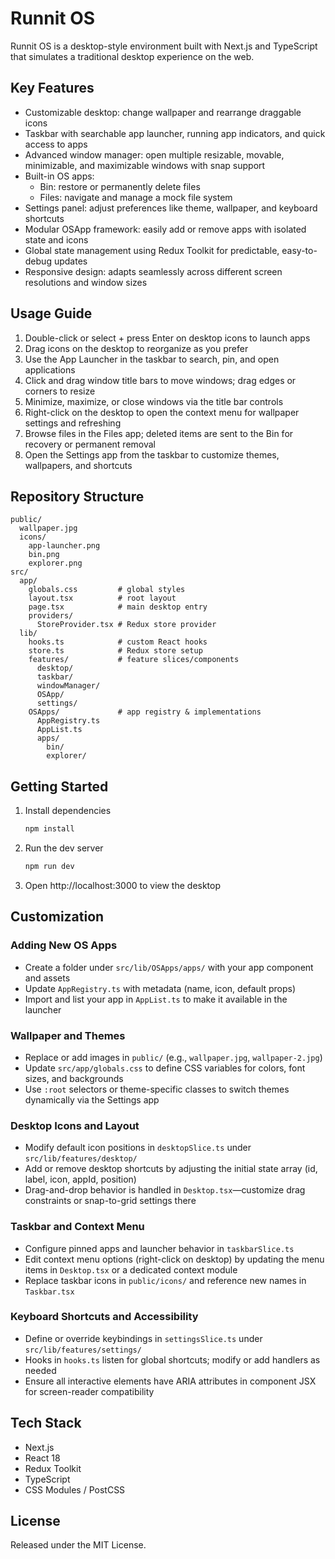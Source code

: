 # Runnit OS

Runnit OS is a desktop-style environment built with Next.js and TypeScript that simulates a traditional desktop
experience on the web.

## Key Features

- Customizable desktop: change wallpaper and rearrange draggable icons
- Taskbar with searchable app launcher, running app indicators, and quick access to apps
- Advanced window manager: open multiple resizable, movable, minimizable, and maximizable windows with snap support
- Built-in OS apps:
  - Bin: restore or permanently delete files
  - Files: navigate and manage a mock file system
- Settings panel: adjust preferences like theme, wallpaper, and keyboard shortcuts
- Modular OSApp framework: easily add or remove apps with isolated state and icons
- Global state management using Redux Toolkit for predictable, easy-to-debug updates
- Responsive design: adapts seamlessly across different screen resolutions and window sizes

## Usage Guide

1. Double-click or select + press Enter on desktop icons to launch apps
2. Drag icons on the desktop to reorganize as you prefer
3. Use the App Launcher in the taskbar to search, pin, and open applications
4. Click and drag window title bars to move windows; drag edges or corners to resize
5. Minimize, maximize, or close windows via the title bar controls
6. Right-click on the desktop to open the context menu for wallpaper settings and refreshing
7. Browse files in the Files app; deleted items are sent to the Bin for recovery or permanent removal
8. Open the Settings app from the taskbar to customize themes, wallpapers, and shortcuts

## Repository Structure

```text
public/
  wallpaper.jpg
  icons/
    app-launcher.png
    bin.png
    explorer.png
src/
  app/
    globals.css         # global styles
    layout.tsx          # root layout
    page.tsx            # main desktop entry
    providers/
      StoreProvider.tsx # Redux store provider
  lib/
    hooks.ts            # custom React hooks
    store.ts            # Redux store setup
    features/           # feature slices/components
      desktop/
      taskbar/
      windowManager/
      OSApp/
      settings/
    OSApps/             # app registry & implementations
      AppRegistry.ts
      AppList.ts
      apps/
        bin/
        explorer/
```

## Getting Started

1. Install dependencies
   ```bash
   npm install
   ```
2. Run the dev server
   ```bash
   npm run dev
   ```
3. Open http://localhost:3000 to view the desktop

## Customization

### Adding New OS Apps

- Create a folder under `src/lib/OSApps/apps/` with your app component and assets
- Update `AppRegistry.ts` with metadata (name, icon, default props)
- Import and list your app in `AppList.ts` to make it available in the launcher

### Wallpaper and Themes

- Replace or add images in `public/` (e.g., `wallpaper.jpg`, `wallpaper-2.jpg`)
- Update `src/app/globals.css` to define CSS variables for colors, font sizes, and backgrounds
- Use `:root` selectors or theme-specific classes to switch themes dynamically via the Settings app

### Desktop Icons and Layout

- Modify default icon positions in `desktopSlice.ts` under `src/lib/features/desktop/`
- Add or remove desktop shortcuts by adjusting the initial state array (id, label, icon, appId, position)
- Drag-and-drop behavior is handled in `Desktop.tsx`—customize drag constraints or snap-to-grid settings there

### Taskbar and Context Menu

- Configure pinned apps and launcher behavior in `taskbarSlice.ts`
- Edit context menu options (right-click on desktop) by updating the menu items in `Desktop.tsx` or a dedicated context
  module
- Replace taskbar icons in `public/icons/` and reference new names in `Taskbar.tsx`

### Keyboard Shortcuts and Accessibility

- Define or override keybindings in `settingsSlice.ts` under `src/lib/features/settings/`
- Hooks in `hooks.ts` listen for global shortcuts; modify or add handlers as needed
- Ensure all interactive elements have ARIA attributes in component JSX for screen-reader compatibility

## Tech Stack

- Next.js
- React 18
- Redux Toolkit
- TypeScript
- CSS Modules / PostCSS

## License

Released under the MIT License.
